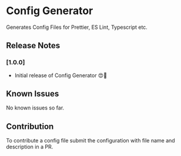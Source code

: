 # Config Generator

Generates Config Files for Prettier, ES Lint, Typescript etc.

<!-- TODO: Add Screenshots / Animation Tutorials -->

## Release Notes

### [1.0.0]

- Initial release of Config Generator 😍🚀

## Known Issues

No known issues so far.

## Contribution

To contribute a config file submit the configuration with file name and description in a PR.

<!-- TODO: Add LICENCE -->
